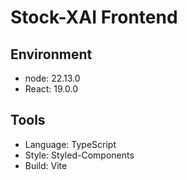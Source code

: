 # Stock-XAI Frontend

## Environment
- node: 22.13.0
- React: 19.0.0

## Tools
- Language: TypeScript
- Style: Styled-Components
- Build: Vite
